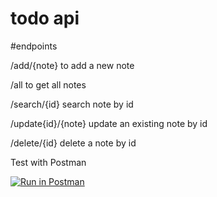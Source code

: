 # todo api

#endpoints

/add/{note} 
to add a new note

/all
to get all notes

/search/{id}
search note by id

/update{id}/{note}
update an existing note by id

/delete/{id}
delete a note by id



Test with Postman

[![Run in Postman](https://run.pstmn.io/button.svg)](https://god.gw.postman.com/run-collection/17302941-bd2d43e3-7ac0-4295-8b05-ce998480f2d2?action=collection%2Ffork&collection-url=entityId%3D17302941-bd2d43e3-7ac0-4295-8b05-ce998480f2d2%26entityType%3Dcollection%26workspaceId%3D549bc406-a7d0-4e1e-beb7-3ec206ae1a8b)